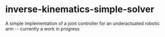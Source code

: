 # inverse-kinematics-simple-solver

A simple implementation of a joint controller for an underactuated robotic arm -- currently a work in progress